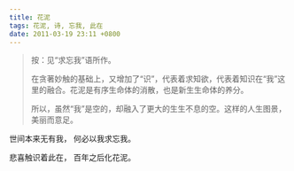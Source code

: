 ```yaml
---
title: 花泥
tags: 花泥, 诗, 忘我, 此在
date: 2011-03-19 23:11 +0800
---
```


> 按：见“求忘我”语所作。
>
> 在贪著妙触的基础上，又增加了“识”，代表着求知欲，代表着知识在“我”这里的融合。花泥是有序生命体的消散，也是新生生命体的养分。
>
> 所以，虽然“我”是空的，却融入了更大的生生不息的空。这样的人生图景，美丽而意足。

世间本来无有我，
何必以我求忘我。

悲喜触识着此在，
百年之后化花泥。
